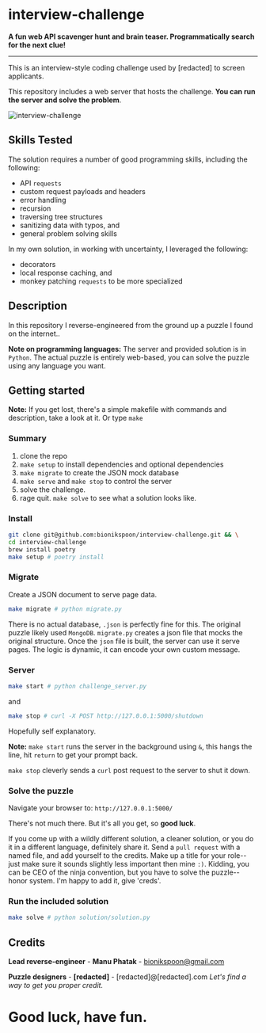 # interview-challenge

**A fun web API scavenger hunt and brain teaser. Programmatically search for the next clue!**

----------

This is an interview-style coding challenge used by [redacted] to screen applicants.

This repository includes a web server that hosts the challenge. **You can run the server and solve the problem**.

![interview-challenge](https://cloud.githubusercontent.com/assets/5052422/7423470/12a31a68-ef5b-11e4-9cad-4203d7f1ffc3.png)

## Skills Tested

The solution requires a number of good programming skills, including the following:

- API `requests`
- custom request payloads and headers
- error handling
- recursion
- traversing tree structures
- sanitizing data with typos, and
- general problem solving skills

In my own solution, in working with uncertainty, I leveraged the following:

- decorators
- local response caching, and
- monkey patching `requests` to be more specialized

## Description

In this repository I reverse-engineered from the ground up a puzzle I found on the internet..

**Note on programming languages:** The server and provided solution is in `Python`.  The actual puzzle is entirely web-based, you can solve the puzzle using any language you want.

## Getting started

**Note:** If you get lost, there's a simple makefile with commands and description, take a look at it. Or type `make`


### Summary

1. clone the repo
2. `make setup` to install dependencies and optional dependencies
3. `make migrate` to create the JSON mock database
4. `make serve` and `make stop` to control the server
5. solve the challenge.
6. rage quit. `make solve` to see what a solution looks like.

### Install

```sh
git clone git@github.com:bionikspoon/interview-challenge.git && \
cd interview-challenge
brew install poetry
make setup # poetry install
```


### Migrate

Create a JSON document to serve page data.

```sh
make migrate # python migrate.py
```

There is no actual database, `.json` is perfectly fine for this. The original puzzle likely used `MongoDB`.  `migrate.py` creates a json file that mocks the original structure. Once the `json` file  is built, the server can use it serve pages.  The logic is dynamic, it can encode your own custom message.

### Server

```sh
make start # python challenge_server.py
```

and

```sh
make stop # curl -X POST http://127.0.0.1:5000/shutdown
```
Hopefully self explanatory.

**Note:** `make start` runs the server in the background using `&`, this hangs the line, hit `return` to get your prompt back.

`make stop` cleverly sends a `curl` post request to the server to shut it down.

### Solve the puzzle

Navigate your browser to: `http://127.0.0.1:5000/`

There's not much there.  But it's all you get, so **good luck**.

If you come up with a wildly different solution, a cleaner solution, or you do it in a different language, definitely share it. Send a `pull request` with a named file, and add yourself to the credits. Make up a title for your role--just make sure it sounds slightly less important then mine `:)`. Kidding, you can be CEO of the ninja convention, but you have to solve the puzzle--honor system.  I'm happy to add it, give 'creds'.

### Run the included solution

```sh
make solve # python solution/solution.py
```

## Credits

**Lead reverse-engineer** - **Manu Phatak** - bionikspoon@gmail.com

**Puzzle designers** - **[redacted]** - [redacted]@[redacted].com *Let's find a way to get you proper credit.*

# Good luck, have fun.
